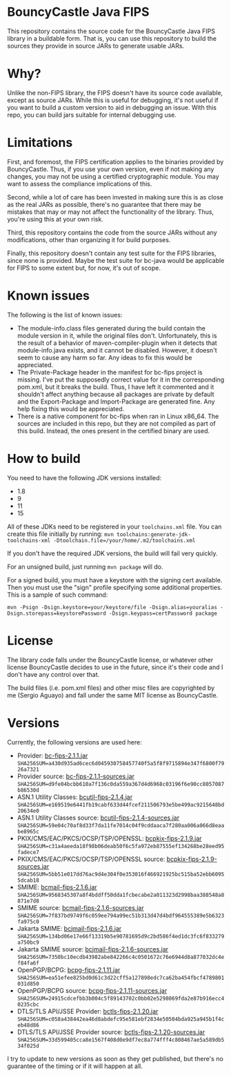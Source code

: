 BouncyCastle Java FIPS
======================

This repository contains the source code for the BouncyCastle Java FIPS library in
a buildable form. That is, you can use this repository to build the sources they
provide in source JARs to generate usable JARs.

Why?
====
Unlike the non-FIPS library, the FIPS doesn't have its source code available, except
as source JARs. While this is useful for debugging, it's not useful if you want to build
a custom version to aid in debugging an issue. With this repo, you can build jars suitable
for internal debugging use.

Limitations
===========
First, and foremost, the FIPS certification applies to the binaries provided by BouncyCastle. Thus,
if you use your own version, even if not making any changes, you may not be using a certified
cryptographic module. You may want to assess the compliance implications of this.

Second, while a lot of care has been invested in making sure this is as close as the
real JARs as possible, there's no guarantee that there may be mistakes that may or may
not affect the functionality of the library. Thus, you're using this at your own risk.

Third, this repository contains the code from the source JARs without any modifications, other
than organizing it for build purposes.

Finally, this repository doesn't contain any test suite for the FIPS libraries, since
none is provided. Maybe the test suite for bc-java would be applicable for FIPS to some
extent but, for now, it's out of scope.

Known issues
============
The following is the list of known issues:
- The module-info.class files generated during the build contain the module version in it,
  while the original files don't. Unfortunately, this is the result of a behavior of
  maven-compiler-plugin when it detects that module-info.java exists, and it cannot be disabled.
  However, it doesn't seem to cause any harm so far. Any ideas to fix this would be appreciated.
- The Private-Package header in the manifest for bc-fips project is missing. I've put the
  supposedly correct value for it in the corresponding pom.xml, but it breaks the build.
  Thus, I have left it commented and it shouldn't affect anything because all packages are
  private by default and the Export-Package and Import-Package are generated fine. Any help
  fixing this would be appreciated.
- There is a native component for bc-fips when ran in Linux x86_64. The sources are included
  in this repo, but they are not compiled as part of this build. Instead, the ones present in
  the certified binary are used.

How to build
============

You need to have the following JDK versions installed:
- 1.8
- 9
- 11
- 15

All of these JDKs need to be registered in your `toolchains.xml` file. You can create this
file initially by running: ``mvn toolchains:generate-jdk-toolchains-xml -Dtoolchain.file=/your/home/.m2/toolchains.xml``

If you don't have the required JDK versions, the build will fail very quickly.

For an unsigned build, just running ``mvn package`` will do.

For a signed build, you must have a keystore with the signing cert available. Then you must use the
"sign" profile specifying some additional properties. This is a sample of such command:

```mvn -Psign -Dsign.keystore=your/keystore/file -Dsign.alias=youralias -Dsign.storepass=keystorePassword -Dsign.keypass=certPassword package```

License
=======
The library code falls under the BouncyCastle license, or whatever other license
BouncyCastle decides to use in the future, since it's their code and I don't have
any control over that.

The build files (i.e. pom.xml files) and other misc files are copyrighted by
me (Sergio Aguayo) and fall under the same MIT license as BouncyCastle.

Versions
========

Currently, the following versions are used here:
- Provider: [bc-fips-2.1.1.jar](https://repo1.maven.org/maven2/org/bouncycastle/bc-fips/2.1.1/bc-fips-2.1.1.jar) ``SHA256SUM=a430d935ad6cec6d045930758457740f5a5f8f9715894e347f6800f7926a7321``
- Provider source: [bc-fips-2.1.1-sources.jar](https://repo1.maven.org/maven2/org/bouncycastle/bc-fips/2.1.1/bc-fips-2.1.1-sources.jar) ``SHA256SUM=d9fe04bcbb610a7f136c0da559a367d4d6968c03196f6e90cc8057087b86530d``
- ASN.1 Utility Classes: [bcutil-fips-2.1.4.jar](https://repo1.maven.org/maven2/org/bouncycastle/bcutil-fips/2.1.4/bcutil-fips-2.1.4.jar) ``SHA256SUM=e169519e6441fb19cabf633d44fcef211506793e5be499ac9215648bd20634e0``
- ASN.1 Utility Classes source: [bcutil-fips-2.1.4-sources.jar](https://repo1.maven.org/maven2/org/bouncycastle/bcutil-fips/2.1.4/bcutil-fips-2.1.4-sources.jar) ``SHA256SUM=59e04c70af8d33f7da11fe7014c04f9cddaaca7f280aa006a066d8eaabe8965c``
- PKIX/CMS/EAC/PKCS/OCSP/TSP/OPENSSL: [bcpkix-fips-2.1.9.jar](https://repo1.maven.org/maven2/org/bouncycastle/bcpkix-fips/2.1.9/bcpkix-fips-2.1.9.jar) ``SHA256SUM=c31a4aeeda18f98b06deab50f6c5fa972eb87555ef134268be28eed95fadece7``
- PKIX/CMS/EAC/PKCS/OCSP/TSP/OPENSSL source: [bcpkix-fips-2.1.9-sources.jar](https://repo1.maven.org/maven2/org/bouncycastle/bcpkix-fips/2.1.9/bcpkix-fips-2.1.9-sources.jar) ``SHA256SUM=5bb51e017dd76ac9d4e304f0e353016f466921925bc515ba52ebb60955dcab18``
- SMIME: [bcmail-fips-2.1.6.jar](https://repo1.maven.org/maven2/org/bouncycastle/bcmail-fips/2.1.6/bcmail-fips-2.1.6.jar) ``SHA256SUM=9568345307a8f4bddff50dda1fcbecabe2a011323d2998baa388548a8871e7d8``
- SMIME source: [bcmail-fips-2.1.6-sources.jar](https://repo1.maven.org/maven2/org/bouncycastle/bcmail-fips/2.1.6/bcmail-fips-2.1.6-sources.jar) ``SHA256SUM=7f837bd9749f6c059ee794a99ec51b313d47d4bdf964555389e5b6323fa975c0``
- Jakarta SMIME: [bcjmail-fips-2.1.6.jar](https://repo1.maven.org/maven2/org/bouncycastle/bcjmail-fips/2.1.6/bcjmail-fips-2.1.6.jar) ``SHA256SUM=134bd06e17e66f13319b5e90781695d9c2bd586f4ed1dc3fc6f833279a750bc9``
- Jakarta SMIME source: [bcjmail-fips-2.1.6-sources.jar](https://repo1.maven.org/maven2/org/bouncycastle/bcjmail-fips/2.1.6/bcjmail-fips-2.1.6-sources.jar) ``SHA256SUM=7350bc10ecdb43982abe842266c4c0501672c76e6944d8a877032dc4ef84fa6f``
- OpenPGP/BCPG: [bcpg-fips-2.1.11.jar](https://repo1.maven.org/maven2/org/bouncycastle/bcpg-fips/2.1.11/bcpg-fips-2.1.11.jar) ``SHA256SUM=ea51efee825bd0d61c3d22cff5a127898edc7ca62ba454fbcf4789801031d850``
- OpenPGP/BCPG source: [bcpg-fips-2.1.11-sources.jar](https://repo1.maven.org/maven2/org/bouncycastle/bcpg-fips/2.1.11/bcpg-fips-2.1.11-sources.jar) ``SHA256SUM=24915cdcefbb3b004c5f89143702c0bb02e5298069fda2e87b916ecc40235cbc``
- DTLS/TLS API/JSSE Provider: [bctls-fips-2.1.20.jar](https://repo1.maven.org/maven2/org/bouncycastle/bctls-fips/2.1.20/bctls-fips-2.1.20.jar) ``SHA256SUM=c058a438442ea46d8abdefc95e581ebf2834e50504bda925a945b1f4ceb48d86``
- DTLS/TLS API/JSSE Provider source: [bctls-fips-2.1.20-sources.jar](https://repo1.maven.org/maven2/org/bouncycastle/bctls-fips/2.1.20/bctls-fips-2.1.20-sources.jar) ``SHA256SUM=33d599405cca8e1567f408d0e9df7ec8a774fff4c808467ae5a589db534f025d``

I try to update to new versions as soon as they get published, but there's no
guarantee of the timing or if it will happen at all. 